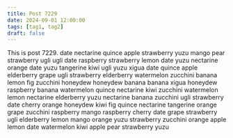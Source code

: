 ```yaml
---
title: Post 7229
date: 2024-09-01 12:00:00
tags: [tag1, tag2]
draft: false
---
```

This is post 7229.
date
nectarine
quince
apple
strawberry
yuzu
mango
pear
strawberry
ugli
ugli
date
raspberry
strawberry
lemon
date
yuzu
nectarine
orange
date
yuzu
tangerine
kiwi
ugli
yuzu
xigua
date
quince
apple
elderberry
grape
ugli
strawberry
elderberry
watermelon
zucchini
banana
lemon
fig
zucchini
honeydew
honeydew
banana
banana
xigua
honeydew
raspberry
banana
watermelon
quince
nectarine
kiwi
zucchini
watermelon
lemon
nectarine
elderberry
yuzu
nectarine
banana
zucchini
ugli
strawberry
date
cherry
orange
honeydew
kiwi
fig
quince
nectarine
tangerine
orange
grape
zucchini
raspberry
mango
raspberry
cherry
date
grape
strawberry
ugli
elderberry
lemon
mango
orange
yuzu
strawberry
zucchini
orange
apple
lemon
date
watermelon
kiwi
apple
pear
strawberry
yuzu
